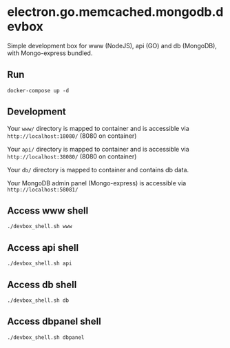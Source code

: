 # electron.go.memcached.mongodb.devbox
Simple development box for www (NodeJS), api (GO) and db (MongoDB), with Mongo-express bundled.

## Run
```
docker-compose up -d
```

## Development
Your ```www/``` directory is mapped to container and is accessible via ```http://localhost:18080/``` (8080 on container)

Your ```api/``` directory is mapped to container and is accessible via ```http://localhost:38080/``` (8080 on container)

Your ```db/``` directory is mapped to container and contains db data.

Your MongoDB admin panel (Mongo-express) is accessible via ```http://localhost:58081/```

## Access www shell
```
./devbox_shell.sh www
```

## Access api shell
```
./devbox_shell.sh api
```

## Access db shell
```
./devbox_shell.sh db
```

## Access dbpanel shell
```
./devbox_shell.sh dbpanel
```
